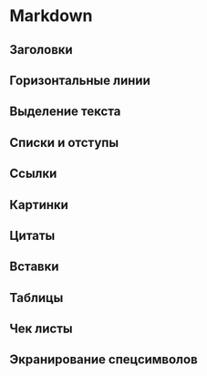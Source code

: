 # Markdown

## Заголовки 

## Горизонтальные линии

## Выделение текста

## Списки и отступы 

## Ссылки

## Картинки

## Цитаты

## Вставки

## Таблицы

## Чек листы

## Экранирование спецсимволов 

